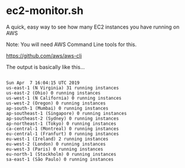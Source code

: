 # ec2-monitor.sh
A quick, easy way to see how many EC2 instances you have running on AWS

Note: You will need AWS Command Line tools for this.

https://github.com/aws/aws-cli

The output is basically like this...

<code>
Sun Apr  7 16:04:15 UTC 2019
us-east-1 (N Virginia) 31 running instances
us-east-2 (Ohio) 0 running instances
us-west-1 (N California) 0 running instances
us-west-2 (Oregon) 0 running instances
ap-south-1 (Mumbai) 0 running instances
ap-southeast-1 (Singapore) 0 running instances
ap-southeast-2 (Sydney) 0 running instances
ap-northeast-1 (Tokyo) 0 running instances
ca-central-1 (Montreal) 0 running instances
eu-central-1 (Franfurt) 0 running instances
eu-west-1 (Ireland) 2 running instances
eu-west-2 (London) 0 running instances
eu-west-3 (Paris) 0 running instances
eu-north-1 (Stockholm) 0 running instances
sa-east-1 (São Paulo) 0 running instances
  </code>
